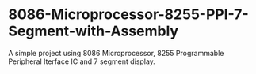 # 8086-Microprocessor-8255-PPI-7-Segment-with-Assembly
A simple project using 8086 Microprocessor, 8255 Programmable Peripheral Iterface IC and 7 segment display. 
